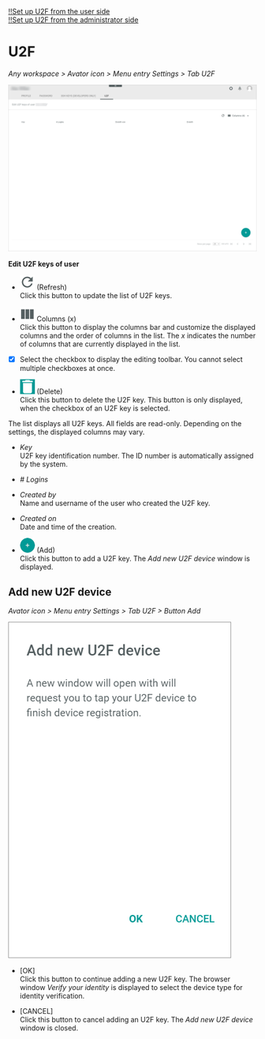 [!!Set up U2F from the user side](../UsingCore1/01b_U2FLogin.md)   
[!!Set up U2F from the administrator side](../AdministratingCore1/03_AdminSetupActindo.md)

# U2F

*Any workspace > Avator icon > Menu entry Settings > Tab U2F*

![U2F](../../Assets/Screenshots/Core1Platform/ProfileSettings/U2F/U2F.png "[U2F]")

**Edit U2F keys of user**

- ![Refresh](../../Assets/Icons/Refresh01.png "[Refresh]") (Refresh)   
    Click this button to update the list of U2F keys.

- ![Columns](../../Assets/Icons/Columns.png "[Columns]") Columns (x)   
    Click this button to display the columns bar and customize the displayed columns and the order of columns in the list. The *x* indicates the number of columns that are currently displayed in the list.

- [x]     
    Select the checkbox to display the editing toolbar. You cannot select multiple checkboxes at once.


- ![Delete](../../Assets/Icons/Trash03.png "[Delete]") (Delete)      
    Click this button to delete the U2F key. This button is only displayed, when the checkbox of an U2F key is selected.       

The list displays all U2F keys. All fields are read-only. Depending on the settings, the displayed columns may vary.

- *Key*   
    U2F key identification number. The ID number is automatically assigned by the system.

- *# Logins*   

  [comment]: <> (Was wird hier angezeigt? Bei mir in Sandbox wird nichts angezeigt.)

- *Created by*   
    Name and username of the user who created the U2F key.

- *Created on*   
    Date and time of the creation.

- ![Add](../../Assets/Icons/Plus01.png "[Add]") (Add)      
    Click this button to add a U2F key. The *Add new U2F device* window is displayed.   


## Add new U2F device

*Avator icon > Menu entry Settings > Tab U2F > Button Add*

![Add new U2F device](../../Assets/Screenshots/Core1Platform/ProfileSettings/U2F/AddNewU2FDevice.png "[Add new U2F device]")

- [OK]   
    Click this button to continue adding a new U2F key. The browser window *Verify your identity* is displayed to select the device type for identity verification.

- [CANCEL]   
    Click this button to cancel adding an U2F key. The *Add new U2F device* window is closed.

